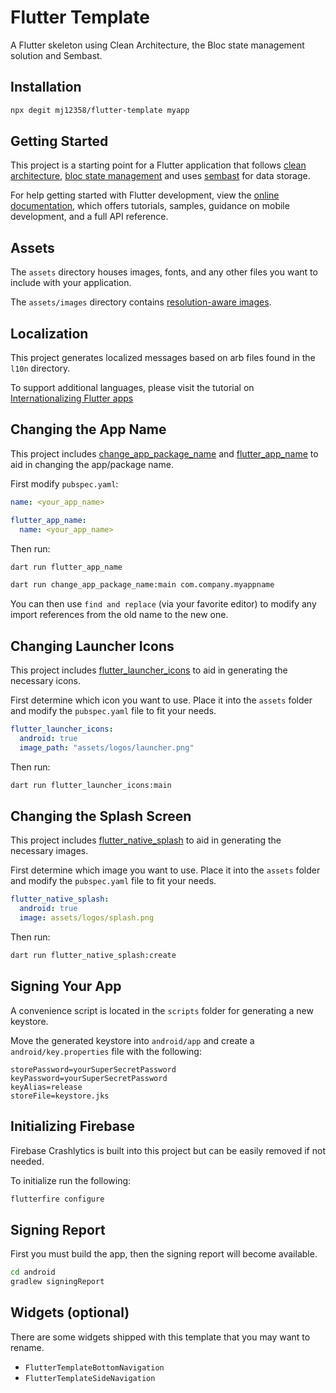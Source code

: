 # Flutter Template

A Flutter skeleton using Clean Architecture, the Bloc state management solution and Sembast.

## Installation

```bash
npx degit mj12358/flutter-template myapp
```

## Getting Started

This project is a starting point for a Flutter application that follows [clean architecture](https://blog.cleancoder.com/uncle-bob/2012/08/13/the-clean-architecture.html),
[bloc state management](https://bloclibrary.dev/#/gettingstarted) and uses [sembast](https://pub.dev/packages/sembast) for data storage.

For help getting started with Flutter development, view the
[online documentation](https://flutter.dev/docs), which offers tutorials,
samples, guidance on mobile development, and a full API reference.

## Assets

The `assets` directory houses images, fonts, and any other files you want to
include with your application.

The `assets/images` directory contains [resolution-aware
images](https://flutter.dev/docs/development/ui/assets-and-images#resolution-aware).

## Localization

This project generates localized messages based on arb files found in
the `l10n` directory.

To support additional languages, please visit the tutorial on
[Internationalizing Flutter
apps](https://flutter.dev/docs/development/accessibility-and-localization/internationalization)

## Changing the App Name

This project includes [change_app_package_name](https://pub.dev/packages/change_app_package_name) and [flutter_app_name](https://pub.dev/packages/flutter_app_name) to aid in changing the app/package name.

First modify `pubspec.yaml`:

```yml
name: <your_app_name>

flutter_app_name:
  name: <your_app_name>
```

Then run:

```bash
dart run flutter_app_name
```

```bash
dart run change_app_package_name:main com.company.myappname
```

You can then use `find and replace` (via your favorite editor) to modify any import references from the old name to the new one.

## Changing Launcher Icons

This project includes [flutter_launcher_icons](https://pub.dev/packages/flutter_launcher_icons) to aid in generating the necessary icons.

First determine which icon you want to use. Place it into the `assets` folder and modify the `pubspec.yaml` file to fit your needs.

```yml
flutter_launcher_icons:
  android: true
  image_path: "assets/logos/launcher.png"
```

Then run:

```bash
dart run flutter_launcher_icons:main
```

## Changing the Splash Screen

This project includes [flutter_native_splash](https://pub.dev/packages/flutter_native_splash) to aid in generating the necessary images.

First determine which image you want to use. Place it into the `assets` folder and modify the `pubspec.yaml` file to fit your needs.

```yml
flutter_native_splash:
  android: true
  image: assets/logos/splash.png
```

Then run:

```bash
dart run flutter_native_splash:create
```

## Signing Your App

A convenience script is located in the `scripts` folder for generating a new keystore.

Move the generated keystore into `android/app` and create a `android/key.properties` file with the following:

```properties
storePassword=yourSuperSecretPassword
keyPassword=yourSuperSecretPassword
keyAlias=release
storeFile=keystore.jks
```

## Initializing Firebase

Firebase Crashlytics is built into this project but can be easily removed if not needed.

To initialize run the following:

```bash
flutterfire configure
```

## Signing Report

First you must build the app, then the signing report will become available.

```bash
cd android
gradlew signingReport
```

## Widgets (optional)

There are some widgets shipped with this template that you may want to rename.

- `FlutterTemplateBottomNavigation`
- `FlutterTemplateSideNavigation`
